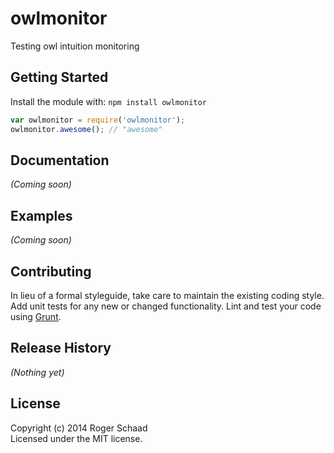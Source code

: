 # owlmonitor

Testing owl intuition monitoring

## Getting Started
Install the module with: `npm install owlmonitor`

```javascript
var owlmonitor = require('owlmonitor');
owlmonitor.awesome(); // "awesome"
```

## Documentation
_(Coming soon)_

## Examples
_(Coming soon)_

## Contributing
In lieu of a formal styleguide, take care to maintain the existing coding style. Add unit tests for any new or changed functionality. Lint and test your code using [Grunt](http://gruntjs.com/).

## Release History
_(Nothing yet)_

## License
Copyright (c) 2014 Roger Schaad  
Licensed under the MIT license.
